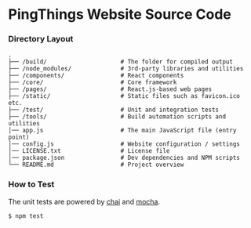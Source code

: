 # PingThings Website Source Code

### Directory Layout
```
.
├── /build/                     # The folder for compiled output
├── /node_modules/              # 3rd-party libraries and utilities
├── /components/                # React components
├── /core/                      # Core framework
├── /pages/                     # React.js-based web pages
├── /static/                    # Static files such as favicon.ico etc.
├── /test/                      # Unit and integration tests
├── /tools/                     # Build automation scripts and utilities
│── app.js                      # The main JavaScript file (entry point)
│── config.js                   # Website configuration / settings
│── LICENSE.txt                 # License file
│── package.json                # Dev dependencies and NPM scripts
└── README.md                   # Project overview
```

### How to Test

The unit tests are powered by [chai](http://chaijs.com/) and [mocha](http://mochajs.org/).

```
$ npm test
```
